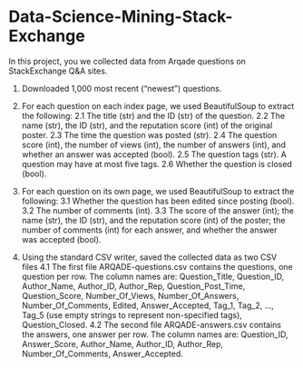 # Data-Science-Mining-Stack-Exchange

In this project, you we collected data from Arqade questions on StackExchange Q&A sites.

1. Downloaded 1,000 most recent (“newest”) questions.

2. For each question on each index page, we used BeautifulSoup to extract the
following:
  2.1 The title (str) and the ID (str) of the question.
  2.2 The name (str), the ID (str), and the reputation score (int) of the
      original poster.
  2.3 The time the question was posted (str).
  2.4 The question score (int), the number of views (int), the number of
      answers (int), and whether an answer was accepted (bool).
  2.5 The question tags (str). A question may have at most five tags.
  2.6 Whether the question is closed (bool).
  
3. For each question on its own page, we used BeautifulSoup to extract the
following:
  3.1 Whether the question has been edited since posting (bool).
  3.2 The number of comments (int).
  3.3 The score of the answer (int); the name (str), the ID (str), and the
      reputation score (int) of the poster; the number of comments (int) for
      each answer, and whether the answer was accepted (bool).
     
4. Using the standard CSV writer, saved the collected data as two CSV files
  4.1 The first file ARQADE-questions.csv contains the questions, one question
      per row. The column names are: Question_Title, Question_ID,
      Author_Name, Author_ID, Author_Rep, Question_Post_Time, Question_Score, Number_Of_Views, Number_Of_Answers,
      Number_Of_Comments, Edited, Answer_Accepted, Tag_1, Tag_2, …, Tag_5
      (use empty strings to represent non-specified tags), Question_Closed.
  4.2 The second file ARQADE-answers.csv contains the answers, one answer per
      row. The column names are: Question_ID, Answer_Score, Author_Name,
      Author_ID, Author_Rep, Number_Of_Comments, Answer_Accepted.

